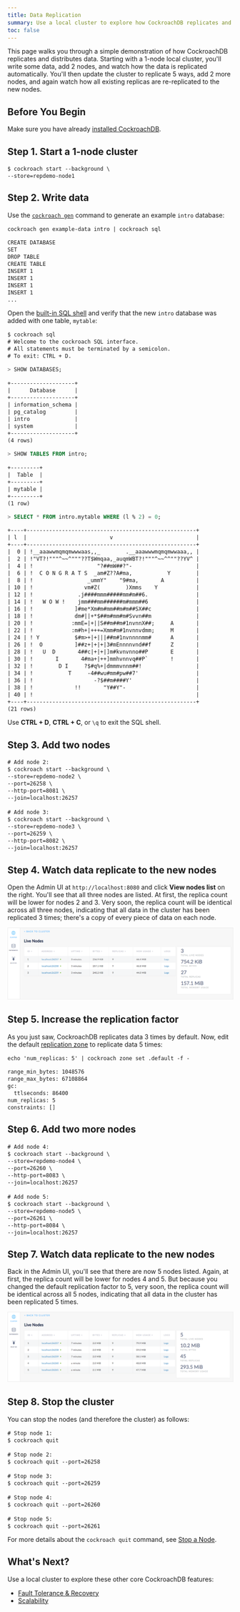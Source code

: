```yaml
---
title: Data Replication
summary: Use a local cluster to explore how CockroachDB replicates and distributes data.
toc: false
---
```


This page walks you through a simple demonstration of how CockroachDB replicates and distributes data. Starting with a 1-node local cluster, you'll write some data, add 2 nodes, and watch how the data is replicated automatically. You'll then update the cluster to replicate 5 ways, add 2 more nodes, and again watch how all existing replicas are re-replicated to the new nodes.

<div id="toc"></div>

## Before You Begin

Make sure you have already [installed CockroachDB](install-cockroachdb.html).

## Step 1. Start a 1-node cluster

~~~ shell
$ cockroach start --background \
--store=repdemo-node1
~~~

## Step 2. Write data

Use the [`cockroach gen`](generate-cockroachdb-resources.html) command to generate an example `intro` database:

<div class="language-shell highlighter-rouge"><pre class="highlight"><code data-eventcategory="replication1-gen-data"><span class="gp noselect shellterminal"></span>cockroach gen example-data intro | cockroach sql
</code></pre>
</div>

~~~
CREATE DATABASE
SET
DROP TABLE
CREATE TABLE
INSERT 1
INSERT 1
INSERT 1
INSERT 1
...
~~~

Open the [built-in SQL shell](use-the-built-in-sql-client.html) and verify that the new `intro` database was added with one table, `mytable`:

~~~ shell
$ cockroach sql
# Welcome to the cockroach SQL interface.
# All statements must be terminated by a semicolon.
# To exit: CTRL + D.
~~~

~~~ sql
> SHOW DATABASES;
~~~

~~~
+--------------------+
|      Database      |
+--------------------+
| information_schema |
| pg_catalog         |
| intro              |
| system             |
+--------------------+
(4 rows)
~~~

~~~ sql
> SHOW TABLES FROM intro;
~~~

~~~
+---------+
|  Table  |
+---------+
| mytable |
+---------+
(1 row)
~~~

~~~ sql
> SELECT * FROM intro.mytable WHERE (l % 2) = 0;
~~~

~~~
+----+-----------------------------------------------------+
| l  |                          v                          |
+----+-----------------------------------------------------+
|  0 | !__aaawwmqmqmwwwaas,,_        .__aaawwwmqmqmwwaaa,, |
|  2 | !"VT?!"""^~~^"""??T$Wmqaa,_auqmWBT?!"""^~~^^""??YV^ |
|  4 | !                    "?##mW##?"-                    |
|  6 | !  C O N G R A T S  _am#Z??A#ma,           Y        |
|  8 | !                 _ummY"    "9#ma,       A          |
| 10 | !                vm#Z(        )Xmms    Y            |
| 12 | !              .j####mmm#####mm#m##6.               |
| 14 | !   W O W !    jmm###mm######m#mmm##6               |
| 16 | !             ]#me*Xm#m#mm##m#m##SX##c              |
| 18 | !             dm#||+*$##m#mm#m#Svvn##m              |
| 20 | !            :mmE=|+||S##m##m#1nvnnX##;     A       |
| 22 | !            :m#h+|+++=Xmm#m#1nvnnvdmm;     M       |
| 24 | ! Y           $#m>+|+|||##m#1nvnnnnmm#      A       |
| 26 | !  O          ]##z+|+|+|3#mEnnnnvnd##f      Z       |
| 28 | !   U  D       4##c|+|+|]m#kvnvnno##P       E       |
| 30 | !       I       4#ma+|++]mmhvnnvq##P`       !       |
| 32 | !        D I     ?$#q%+|dmmmvnnm##!                 |
| 34 | !           T     -4##wu#mm#pw##7'                  |
| 36 | !                   -?$##m####Y'                    |
| 38 | !             !!       "Y##Y"-                      |
| 40 | !                                                   |
+----+-----------------------------------------------------+
(21 rows)
~~~

Use **CTRL + D**, **CTRL + C**, or `\q` to exit the SQL shell.

## Step 3. Add two nodes

~~~ shell
# Add node 2:
$ cockroach start --background \
--store=repdemo-node2 \
--port=26258 \
--http-port=8081 \
--join=localhost:26257

# Add node 3:
$ cockroach start --background \
--store=repdemo-node3 \
--port=26259 \
--http-port=8082 \
--join=localhost:26257
~~~

## Step 4. Watch data replicate to the new nodes

Open the Admin UI at `http://localhost:8080` and click **View nodes list** on the right. You'll see that all three nodes are listed. At first, the replica count will be lower for nodes 2 and 3. Very soon, the replica count will be identical across all three nodes, indicating that all data in the cluster has been replicated 3 times; there's a copy of every piece of data on each node.

<img src="images/replication1.png" alt="CockroachDB Admin UI" style="border:1px solid #eee;max-width:100%" />

## Step 5. Increase the replication factor

As you just saw, CockroachDB replicates data 3 times by default. Now, edit the default [replication zone](configure-replication-zones.html) to replicate data 5 times:

<div class="language-shell highlighter-rouge"><pre class="highlight"><code data-eventcategory="replication2-zone-edit"><span class="gp noselect shellterminal"></span><span class="nb">echo</span> <span class="s1">'num_replicas: 5'</span> | cockroach zone <span class="nb">set</span> .default -f -
</code></pre>
</div>

~~~
range_min_bytes: 1048576
range_max_bytes: 67108864
gc:
  ttlseconds: 86400
num_replicas: 5
constraints: []
~~~

## Step 6. Add two more nodes

~~~ shell
# Add node 4:
$ cockroach start --background \
--store=repdemo-node4 \
--port=26260 \
--http-port=8083 \
--join=localhost:26257

# Add node 5:
$ cockroach start --background \
--store=repdemo-node5 \
--port=26261 \
--http-port=8084 \
--join=localhost:26257
~~~

## Step 7. Watch data replicate to the new nodes

Back in the Admin UI, you'll see that there are now 5 nodes listed. Again, at first, the replica count will be lower for nodes 4 and 5. But because you changed the default replication factor to 5, very soon, the replica count will be identical across all 5 nodes, indicating that all data in the cluster has been replicated 5 times.

<img src="images/replication2.png" alt="CockroachDB Admin UI" style="border:1px solid #eee;max-width:100%" />

## Step 8.  Stop the cluster

You can stop the nodes (and therefore the cluster) as follows:

~~~ shell
# Stop node 1:
$ cockroach quit

# Stop node 2:
$ cockroach quit --port=26258

# Stop node 3:
$ cockroach quit --port=26259

# Stop node 4:
$ cockroach quit --port=26260

# Stop node 5:
$ cockroach quit --port=26261
~~~

For more details about the `cockroach quit` command, see [Stop a Node](stop-a-node.html).

## What's Next?

Use a local cluster to explore these other core CockroachDB features:

- [Fault Tolerance & Recovery](demo-fault-tolerance-and-recovery.html)
- [Scalability](demo-scalability.html)
